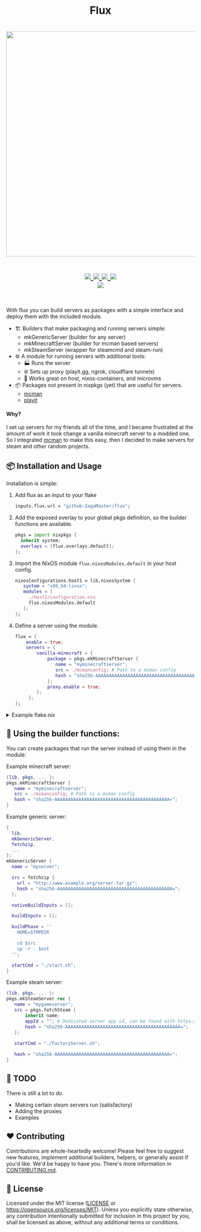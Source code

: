 <h1 align="center">Flux</h1>

<h1 align="center">
<a href='#'><img src="https://raw.githubusercontent.com/catppuccin/catppuccin/main/assets/palette/macchiato.png" width="600px"/></a>
  <br>
  <br>
  <div>
    <a href="https://github.com/IogaMaster/flux/issues">
        <img src="https://img.shields.io/github/issues/IogaMaster/flux?color=fab387&labelColor=303446&style=for-the-badge">
    </a>
    <a href="https://github.com/IogaMaster/flux/stargazers">
        <img src="https://img.shields.io/github/stars/IogaMaster/flux?color=ca9ee6&labelColor=303446&style=for-the-badge">
    </a>
    <a href="https://github.com/IogaMaster/flux">
        <img src="https://img.shields.io/github/repo-size/IogaMaster/flux?color=ea999c&labelColor=303446&style=for-the-badge">
    </a>
    <a href="https://github.com/IogaMaster/flux/blob/main/.github/LICENCE">
        <img src="https://img.shields.io/static/v1.svg?style=for-the-badge&label=License&message=MIT&logoColor=ca9ee6&colorA=313244&colorB=cba6f7"/>
    </a>
    <br>
    </div>
        <img href="https://builtwithnix.org" src="https://builtwithnix.org/badge.svg"/>
   </h1>
   <br>

With flux you can build servers as packages with a simple interface and deploy them with the included module.

- 🏗️ Builders that make packaging and running servers simple:
    - mkGenericServer (builder for any server)
    - mkMinecraftServer (builder for mcman based servers)
    - mkSteamServer (wrapper for steamcmd and steam-run)
- ⚙️ A module for running servers with additional tools:
    - 🏭 Runs the server
    - 🌐 Sets up proxy (playit.gg, ngrok, cloudflare tunnels)
    - 🫙 Works great on host, nixos-containers, and microvms
- 📦 Packages not present in nixpkgs (yet) that are useful for servers.
    - [mcman](https://github.com/ParadigmMC/mcman)
    - [playit](https://playit.gg/)

#### Why?

I set up servers for my friends all of the time, and I became frustrated at the amount of work it took change a vanilla minecraft server to a modded one.
So I integrated [mcman](https://github.com/ParadigmMC/mcman) to make this easy, then I decided to make servers for steam and other random projects.

## 📦 Installation and Usage

Installation is simple:

1. Add flux as an input to your flake
   ```nix
   inputs.flux.url = "github:IogaMaster/flux";
   ```
2. Add the exposed overlay to your global pkgs definition, so the builder functions are available.
   ```nix
   pkgs = import nixpkgs {
     inherit system;
     overlays = [flux.overlays.default];
   };
   ```
3. Import the NixOS module `flux.nixosModules.default` in your host config.
   ```nix
   nixosConfigurations.host1 = lib.nixosSystem {
      system = "x86_64-linux";
      modules = [
        ./host1/configuration.nix
        flux.nixosModules.default
      ];
   };
   ```
4. Define a server using the module.
   ```nix
   flux = {
       enable = true;
       servers = {
           vanilla-minecraft = {
               package = pkgs.mkMinecraftServer {
                  name = "myminecraftserver";
                  src = ./mcmanconfig; # Path to a mcman config
                  hash = "sha256-AAAAAAAAAAAAAAAAAAAAAAAAAAAAAAAAAAAAAAAAAAA=";
               };
               proxy.enable = true;
           };
        };
   };
   ```

<details>
<summary>Example flake.nix</summary>

```nix
{
  inputs = {
    flake-utils.url = "github:numtide/flake-utils";
    nixpkgs.url = "github:NixOS/nixpkgs/nixos-unstable";
    flux.url = "github:oddlama/nix-flux";
    flux.inputs.nixpkgs.follows = "nixpkgs";
  };

  outputs = { self, flake-utils, nixpkgs, flux, ... }: {
    # Example. Use your own hosts and add the module to them
    nixosConfigurations.host1 = nixpkgs.lib.nixosSystem {
      system = "x86_64-linux";
      modules = [
        {
            flux = {
                enable = true;
                servers = {
                    vanilla-minecraft = {
                        package = pkgs.mkMinecraftServer {
                           name = "myminecraftserver";
                           src = ./mcmanconfig; # Path to a mcman config
                           hash = "sha256-AAAAAAAAAAAAAAAAAAAAAAAAAAAAAAAAAAAAAAAAAAA=";
                        };
                        proxy.enable = true;
                    };
                 };
            };
        }
        flux.nixosModules.default
      ];
    };
  }
  // flake-utils.lib.eachDefaultSystem (system: rec {
    pkgs = import nixpkgs {
      inherit system;
      overlays = [ flux.overlays.default ];
    };
  });
}
```
</details>

## 🌱 Using the builder functions:

You can create packages that run the server instead of using them in the module:

Example minecraft server:
```nix
{lib, pkgs, ... }: 
pkgs.mkMinecraftServer {
   name = "myminecraftserver";
   src = ./mcmanconfig; # Path to a mcman config
   hash = "sha256-AAAAAAAAAAAAAAAAAAAAAAAAAAAAAAAAAAAAAAAAAAA=";
}
```

Example generic server:
```nix
{
  lib,
  mkGenericServer,
  fetchzip,
  ...
}: 
mkGenericServer {
  name = "myserver";

  src = fetchzip {
    url = "http://www.example.org/server.tar.gz";
    hash = "sha256-AAAAAAAAAAAAAAAAAAAAAAAAAAAAAAAAAAAAAAAAAAA=";
  };

  nativeBuildInputs = [];

  buildInputs = [];

  buildPhase = ''
    HOME=$TMPDIR

    cd $src
    cp -r . $out
  '';

  startCmd = "./start.sh";
}
```

Example steam server:
```nix
{lib, pkgs, ... }: 
pkgs.mkSteamServer rec {
   name = "mygameserver";
   src = pkgs.fetchSteam {
       inherit name;
       appId = ""; # Dedicated server app id, can be found with https://steamdb.info/
       hash = "sha256-AAAAAAAAAAAAAAAAAAAAAAAAAAAAAAAAAAAAAAAAAAA=";
   };
   
   startCmd = "./FactoryServer.sh";

   hash = "sha256-AAAAAAAAAAAAAAAAAAAAAAAAAAAAAAAAAAAAAAAAAAA=";
}
```

## 🔨 TODO

There is still a lot to do.

- Making certain steam servers run (satisfactory)
- Adding the proxies
- Examples

## ❤️ Contributing

Contributions are whole-heartedly welcome! Please feel free to suggest new features,
implement additional builders, helpers, or generally assist if you'd like. We'd be happy to have you.
There's more information in [CONTRIBUTING.md](CONTRIBUTING.md).

## 📜 License

Licensed under the MIT license ([LICENSE](LICENSE) or <https://opensource.org/licenses/MIT>).
Unless you explicitly state otherwise, any contribution intentionally
submitted for inclusion in this project by you, shall be licensed as above, without any additional terms or conditions.
